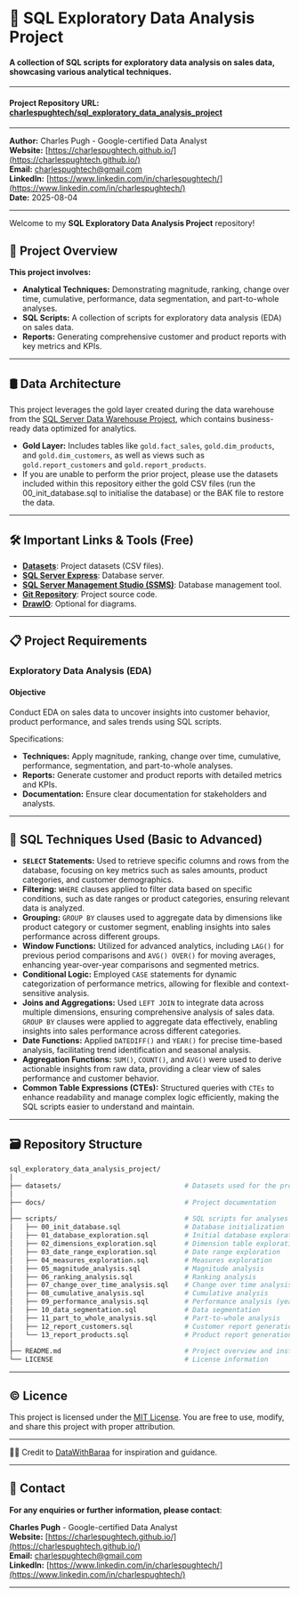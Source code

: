 # 🔎 SQL Exploratory Data Analysis Project
#### A collection of SQL scripts for exploratory data analysis on sales data, showcasing various analytical techniques.

---

#### Project Repository URL: [charlespughtech/sql_exploratory_data_analysis_project](https://github.com/charlespughtech/sql_exploratory_data_analysis_project)

---

**Author:** Charles Pugh - Google-certified Data Analyst  
**Website:** [https://charlespughtech.github.io/](https://charlespughtech.github.io/)  
**Email:** [charlespughtech@gmail.com](mailto:charlespughtech@gmail.com)  
**LinkedIn:** [https://www.linkedin.com/in/charlespughtech/](https://www.linkedin.com/in/charlespughtech/)  
**Date:** 2025-08-04

---

Welcome to my **SQL Exploratory Data Analysis Project** repository!

## 📖 Project Overview

**This project involves:**
- **Analytical Techniques:** Demonstrating magnitude, ranking, change over time, cumulative, performance, data segmentation, and part-to-whole analyses.
- **SQL Scripts:** A collection of scripts for exploratory data analysis (EDA) on sales data.
- **Reports:** Generating comprehensive customer and product reports with key metrics and KPIs.

---

## 🛢 Data Architecture

This project leverages the gold layer created during the data warehouse from the [SQL Server Data Warehouse Project](https://github.com/charlespughtech/sql-data-warehouse-project), which contains business-ready data optimized for analytics.
- **Gold Layer:** Includes tables like `gold.fact_sales`, `gold.dim_products`, and `gold.dim_customers`, as well as views such as `gold.report_customers` and `gold.report_products`.
- If you are unable to perform the prior project, please use the datasets included within this repository either the gold CSV files (run the 00_init_database.sql to initialise the database) or the BAK file to restore the data.

---

## 🛠️ Important Links & Tools (Free)

- [**Datasets**](https://github.com/charlespughtech/sql_exploratory_data_analysis_project/tree/main/datasets): Project datasets (CSV files).
- [**SQL Server Express**](https://www.microsoft.com/en-us/sql-server/sql-server-downloads): Database server.
- [**SQL Server Management Studio (SSMS)**](https://learn.microsoft.com/en-us/ssms/install/install?view=sql-server-ver16): Database management tool.
- [**Git Repository**](https://github.com/charlespughtech/sql_exploratory_data_analysis_project): Project source code.
- [**DrawIO**](https://www.drawio.com/): Optional for diagrams.

---

## 📋 Project Requirements

### Exploratory Data Analysis (EDA)
#### Objective
Conduct EDA on sales data to uncover insights into customer behavior, product performance, and sales trends using SQL scripts.

Specifications:
- **Techniques:** Apply magnitude, ranking, change over time, cumulative, performance, segmentation, and part-to-whole analyses.
- **Reports:** Generate customer and product reports with detailed metrics and KPIs.
- **Documentation:** Ensure clear documentation for stakeholders and analysts.

---


## 🔎 SQL Techniques Used (Basic to Advanced)
- **`SELECT` Statements:** Used to retrieve specific columns and rows from the database, focusing on key metrics such as sales amounts, product categories, and customer demographics.
- **Filtering:** `WHERE` clauses applied to filter data based on specific conditions, such as date ranges or product categories, ensuring relevant data is analyzed.
- **Grouping:** `GROUP BY` clauses used to aggregate data by dimensions like product category or customer segment, enabling insights into sales performance across different groups.
- **Window Functions:** Utilized for advanced analytics, including `LAG()` for previous period comparisons and `AVG() OVER()` for moving averages, enhancing year-over-year comparisons and segmented metrics.
- **Conditional Logic:** Employed `CASE` statements for dynamic categorization of performance metrics, allowing for flexible and context-sensitive analysis.
- **Joins and Aggregations:** Used `LEFT JOIN` to integrate data across multiple dimensions, ensuring comprehensive analysis of sales data. `GROUP BY` clauses were applied to aggregate data effectively, enabling insights into sales performance across different categories.
- **Date Functions:** Applied `DATEDIFF()` and `YEAR()` for precise time-based analysis, facilitating trend identification and seasonal analysis.
- **Aggregation Functions:** `SUM()`, `COUNT()`, and `AVG()` were used to derive actionable insights from raw data, providing a clear view of sales performance and customer behavior.
- **Common Table Expressions (CTEs):** Structured queries with `CTEs` to enhance readability and manage complex logic efficiently, making the SQL scripts easier to understand and maintain.

---

## 🗃️ Repository Structure

```bash
sql_exploratory_data_analysis_project/
│
├── datasets/                               # Datasets used for the project (CSV files and a BAK file that can be used tio restore the database)
│
├── docs/                                   # Project documentation
│
├── scripts/                                # SQL scripts for analyses and reports
│   ├── 00_init_database.sql                # Database initialization
│   ├── 01_database_exploration.sql         # Initial database exploration
│   ├── 02_dimensions_exploration.sql       # Dimension table exploration
│   ├── 03_date_range_exploration.sql       # Date range exploration
│   ├── 04_measures_exploration.sql         # Measures exploration
│   ├── 05_magnitude_analysis.sql           # Magnitude analysis
│   ├── 06_ranking_analysis.sql             # Ranking analysis
│   ├── 07_change_over_time_analysis.sql    # Change over time analysis
│   ├── 08_cumulative_analysis.sql          # Cumulative analysis
│   ├── 09_performance_analysis.sql         # Performance analysis (year-over-year)
│   ├── 10_data_segmentation.sql            # Data segmentation
│   ├── 11_part_to_whole_analysis.sql       # Part-to-whole analysis
│   ├── 12_report_customers.sql             # Customer report generation
│   └── 13_report_products.sql              # Product report generation
│
├── README.md                               # Project overview and instructions
└── LICENSE                                 # License information
```

---

## © Licence

This project is licensed under the [MIT License](https://github.com/charlespughtech/sql_exploratory_data_analysis_project/blob/main/LICENSE). You are free to use, modify, and share this project with proper attribution.

---

🤝🏻 Credit to [DataWithBaraa](https://github.com/DataWithBaraa) for inspiration and guidance.

---

## 📩 Contact

**For any enquiries or further information, please contact**:

**Charles Pugh** - Google-certified Data Analyst  
**Website:** [https://charlespughtech.github.io/](https://charlespughtech.github.io/)  
**Email:** [charlespughtech@gmail.com](mailto:charlespughtech@gmail.com)  
**LinkedIn:** [https://www.linkedin.com/in/charlespughtech/](https://www.linkedin.com/in/charlespughtech/)

---
